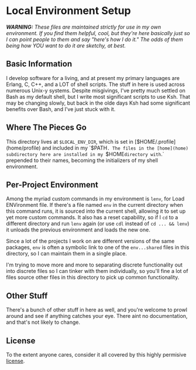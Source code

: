# Local Environment Setup

_**WARNING:**
These files are maintained strictly for use in my own environment.
If you find them helpful, cool, but they're here basically just so I can
point people to them and say "here's how I do it."
The odds of them being how YOU want to do it are sketchy, at best._

## Basic Information

I develop software for a living, and at present my primary languages are
Erlang, C, C++, and a LOT of shell scripts.
The stuff in here is used across numerous Unix-y systems.
Despite misgivings, I've pretty much settled on Bash as my default shell, but
I write most significant scripts to use Ksh.
That may be changing slowly, but back in the olde days Ksh had some significant
benefits over Bash, and I've just stuck with it.

## Where The Pieces Go

This directory lives at `$LOCAL_ENV_DIR`, which is set in
[$HOME/.profile](home/profile) and included in my `$PATH`.
The files in the [home](home) subdirectory here are installed in my `$HOME`
directory with `.` prepended to their names, becoming the initializers
of my shell environment.

## Per-Project Environment

Among the myriad custom commands in my environment is `lenv`, for Load
ENVironment file.  If there's a file named `env` in the current directory
when this command runs, it is sourced into the current shell, allowing it to
set up yet more custom commands.  It also has a reset capability, so if I
`cd` to a different directory and run `lenv` again (or use `cdl` instead of
`cd ... && lenv`) it unloads the previous environment and loads the new one.

Since a lot of the projects I work on are different versions of the same
packages, `env` is often a symbolic link to one of the `env...shared` files
in this directory, so I can maintain them in a single place.

I'm trying to move more and more to separating discrete functionality out into
discrete files so I can tinker with them individually, so you'll fine a lot of
files source other files in this directory to pick up common functionality.

## Other Stuff

There's a bunch of other stuff in here as well, and you're welcome to prowl
around and see if anything catches your eye.  There aint no documentation, and
that's not likely to change.

## License

To the extent anyone cares, consider it all covered by this highly permisive
[license](LICENSE).
